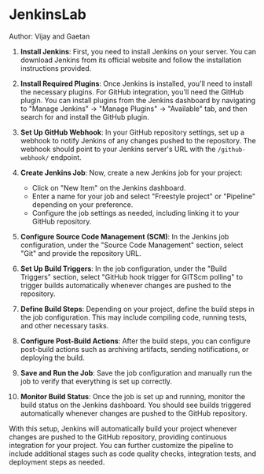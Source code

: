 # JenkinsLab

Author: Vijay and Gaetan

1. **Install Jenkins**: First, you need to install Jenkins on your server. You can download Jenkins from its official website and follow the installation instructions provided.

2. **Install Required Plugins**: Once Jenkins is installed, you'll need to install the necessary plugins. For GitHub integration, you'll need the GitHub plugin. You can install plugins from the Jenkins dashboard by navigating to "Manage Jenkins" -> "Manage Plugins" -> "Available" tab, and then search for and install the GitHub plugin.

3. **Set Up GitHub Webhook**: In your GitHub repository settings, set up a webhook to notify Jenkins of any changes pushed to the repository. The webhook should point to your Jenkins server's URL with the `/github-webhook/` endpoint.

4. **Create Jenkins Job**: Now, create a new Jenkins job for your project:
   - Click on "New Item" on the Jenkins dashboard.
   - Enter a name for your job and select "Freestyle project" or "Pipeline" depending on your preference.
   - Configure the job settings as needed, including linking it to your GitHub repository.

5. **Configure Source Code Management (SCM)**: In the Jenkins job configuration, under the "Source Code Management" section, select "Git" and provide the repository URL.

6. **Set Up Build Triggers**: In the job configuration, under the "Build Triggers" section, select "GitHub hook trigger for GITScm polling" to trigger builds automatically whenever changes are pushed to the repository.

7. **Define Build Steps**: Depending on your project, define the build steps in the job configuration. This may include compiling code, running tests, and other necessary tasks.

8. **Configure Post-Build Actions**: After the build steps, you can configure post-build actions such as archiving artifacts, sending notifications, or deploying the build.

9. **Save and Run the Job**: Save the job configuration and manually run the job to verify that everything is set up correctly.

10. **Monitor Build Status**: Once the job is set up and running, monitor the build status on the Jenkins dashboard. You should see builds triggered automatically whenever changes are pushed to the GitHub repository.

With this setup, Jenkins will automatically build your project whenever changes are pushed to the GitHub repository, providing continuous integration for your project. You can further customize the pipeline to include additional stages such as code quality checks, integration tests, and deployment steps as needed.
